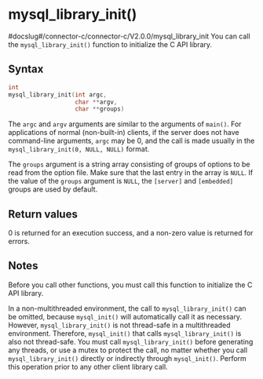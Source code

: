 mysql_library_init()
=========================================
#docslug#/connector-c/connector-c/V2.0.0/mysql_library_init
You can call the `mysql_library_init()` function to initialize the C API library.

Syntax
---------------------------

```c
int
mysql_library_init(int argc,
                   char **argv,
                   char **groups)
```



The `argc` and `argv` arguments are similar to the arguments of `main()`. For applications of normal (non-built-in) clients, if the server does not have command-line arguments, `argc` may be 0, and the call is made usually in the `mysql_library_init(0, NULL, NULL)` format.

The `groups` argument is a string array consisting of groups of options to be read from the option file. Make sure that the last entry in the array is `NULL`. If the value of the `groups` argument is `NULL`, the `[server]` and `[embedded]` groups are used by default.

Return values
----------------------------------

0 is returned for an execution success, and a non-zero value is returned for errors.

Notes
--------------------------

Before you call other functions, you must call this function to initialize the C API library.

In a non-multithreaded environment, the call to `mysql_library_init()` can be omitted, because `mysql_init()` will automatically call it as necessary. However, `mysql_library_init()` is not thread-safe in a multithreaded environment. Therefore, `mysql_init()` that calls `mysql_library_init()` is also not thread-safe. You must call `mysql_library_init()` before generating any threads, or use a mutex to protect the call, no matter whether you call `mysql_library_init()` directly or indirectly through `mysql_init()`. Perform this operation prior to any other client library call.
